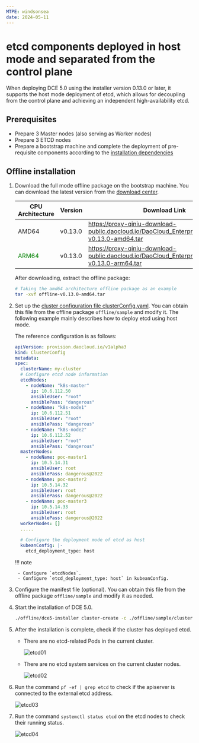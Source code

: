 ```yaml
---
MTPE: windsonsea
date: 2024-05-11
---
```


# etcd components deployed in host mode and separated from the control plane

When deploying DCE 5.0 using the installer version 0.13.0 or later, it supports the
host mode deployment of etcd, which allows for decoupling from the control plane and
achieving an independent high-availability etcd.

## Prerequisites

- Prepare 3 Master nodes (also serving as Worker nodes)
- Prepare 3 ETCD nodes
- Prepare a bootstrap machine and complete the deployment of pre-requisite components according to the [installation dependencies](../install-tools.md)

## Offline installation

1. Download the full mode offline package on the bootstrap machine. You can download the
   latest version from the [download center](../../download/index.md).

    | CPU Architecture | Version | Download Link |
    | ---------------- | ------- | ------------- |
    | AMD64            | v0.13.0 | <https://proxy-qiniu-download-public.daocloud.io/DaoCloud_Enterprise/dce5/offline-v0.13.0-amd64.tar>       |
    | <font color="green">ARM64</font>            | v0.13.0 | <https://proxy-qiniu-download-public.daocloud.io/DaoCloud_Enterprise/dce5/offline-v0.13.0-arm64.tar>       |

    After downloading, extract the offline package:

    ```bash
    # Taking the amd64 architecture offline package as an example
    tar -xvf offline-v0.13.0-amd64.tar
    ```

2. Set up the [cluster configuration file clusterConfig.yaml](../commercial/cluster-config.md).
   You can obtain this file from the offline package `offline/sample` and modify it. The following
   example mainly describes how to deploy etcd using host mode.

    The reference configuration is as follows:

    ```yaml
    apiVersion: provision.daocloud.io/v1alpha3
    kind: ClusterConfig
    metadata:
    spec:
      clusterName: my-cluster
      # Configure etcd node information
      etcdNodes:
        - nodeName: "k8s-master"
          ip: 10.6.112.50      
          ansibleUser: "root"
          ansiblePass: "dangerous"
        - nodeName: "k8s-node1"
          ip: 10.6.112.51
          ansibleUser: "root"
          ansiblePass: "dangerous"
        - nodeName: "k8s-node2"
          ip: 10.6.112.52
          ansibleUser: "root"
          ansiblePass: "dangerous"
      masterNodes:
        - nodeName: poc-master1
          ip: 10.5.14.31
          ansibleUser: root
          ansiblePass: dangerous@2022
        - nodeName: poc-master2
          ip: 10.5.14.32
          ansibleUser: root
          ansiblePass: dangerous@2022
        - nodeName: poc-master3
          ip: 10.5.14.33
          ansibleUser: root
          ansiblePass: dangerous@2022
      workerNodes: []
      .....
      
      # Configure the deployment mode of etcd as host
      kubeanConfig: |-
        etcd_deployment_type: host
    ```

    !!! note

        - Configure `etcdNodes`.
        - Configure `etcd_deployment_type: host` in kubeanConfig.

3. Configure the manifest file (optional). You can obtain this file from the
   offline package `offline/sample` and modify it as needed.

4. Start the installation of DCE 5.0.

    ```bash
    ./offline/dce5-installer cluster-create -c ./offline/sample/clusterConfig.yaml -m ./offline/sample/manifest.yaml 
    ```

5. After the installation is complete, check if the cluster has deployed etcd.

    - There are no etcd-related Pods in the current cluster.

        ![etcd01](https://docs.daocloud.io/daocloud-docs-images/docs/en/docs/install/images/etcd01.png)

    - There are no etcd system services on the current cluster nodes.

        ![etcd02](https://docs.daocloud.io/daocloud-docs-images/docs/en/docs/install/images/etcd02.png)

6. Run the command `pf -ef | grep etcd` to check if the apiserver is connected to the external etcd address.

    ![etcd03](https://docs.daocloud.io/daocloud-docs-images/docs/en/docs/install/images/etcd03.png)

7. Run the command `systemctl status etcd` on the etcd nodes to check their running status.

    ![etcd04](https://docs.daocloud.io/daocloud-docs-images/docs/en/docs/install/images/etcd04.png)
